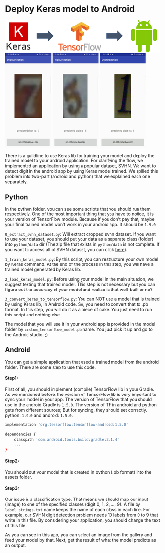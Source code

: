 # Deploy Keras model to Android
[![N|Solid](pic/mainflow.png)](pic/mainflow.png)
<img src="pic/screenshot_1.jpg" width="150">
<img src="pic/screenshot_2.jpg" width="150">
<img src="pic/screenshot_3.jpg" width="150">

There is a guildline to use Keras lib for training your model and deploy the trained model to your android application. For clarifying the flow, we implemented an application by using a popular dataset, SVHN. We want to detect digit in the android app by using Keras model trained. We spilled this problem into two-part (android and python) that we explained each one separately.

## Python
In the python folder, you can see some scripts that you should run them respectively.
One of the most important thing that you have to notice, it is your version of TensorFlow module. Because if you don’t pay that, maybe your final trained model won’t work in your android app. It should be `1.9.0`

`0_extract_svhn_dataset.py`: Will extract cropped svhn dataset. If you want to use your dataset, you should put your data as a separate class (folder) into `python/data` dir (The zip file that exists in `python/data` is not complete. If you want to access all of SVHN dataset, you can click [here](http://ufldl.stanford.edu/housenumbers/)).

`1_train_keras_model.py`: By this script, you can restructure your own model by Keras command. At the end of the process in this step, you will have a trained model generated by Keras lib.

`2_load_keras_model.py`: Before using your model in the main situation, we suggest testing that trained model. This step is not necessary but you can figure out the accuracy of your model and realize is that well-built or no?

`3_convert_keras_to_tensorflow.py`: You can NOT use a model that is trained by using Keras lib, in Android code. So, you need to convert that to .pb format. In this step, you will do it as a piece of cake. You just need to run this script and nothing else.

The model that you will use it in your Android app is provided in the model folder by `custom_tensorflow_model.pb` name. You just pick it up and go to the Android studio. ;)


## Android
You can get a simple application that used a trained model from the android folder. There are some step to use this code.
#### Step1:
First of all, you should implement (compile) TensorFlow lib in your Gradle. As we mentioned before, the version of TensorFlow lib is very important to sync your model in your app. The version of TensorFlow that you should use in the android Gradle is `1.5.0`. The version of TF in android and python gets from different sources; But for syncing, they should set correctly. python: `1.9.0` and android: `1.5.0`.
```sh
implementation 'org.tensorflow:tensorflow-android:1.5.0'
```
```sh
dependencies {
    classpath 'com.android.tools.build:gradle:3.1.4'
    ...
}
```
#### Step2:
You should put your model that is created in python (.pb format) into the assets folder.

#### Step3:
Our issue is a classification type. That means we should map our input (image) to one of the specified classes (digit 0, 1, 2, …, 9). A file by `label_strings.txt` name keeps the name of each class in each line. For example, our SVHN digit detection problem needs 10 labels from 0 to 9 that write in this file. By considering your application, you should change the text of this file.

As you can see in this app, you can select an image from the gallery and feed your model by that. Next, get the result of what the model predicts as an output.
